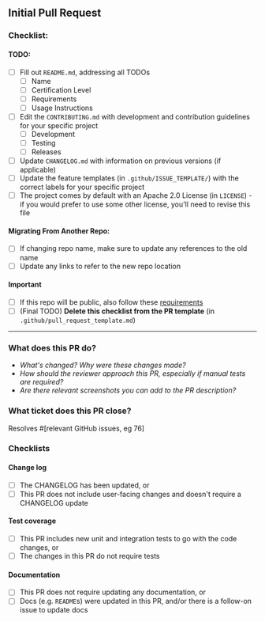## Initial Pull Request

### Checklist:

#### TODO:
- [ ] Fill out `README.md`, addressing all TODOs
  - [ ] Name
  - [ ] Certification Level
  - [ ] Requirements
  - [ ] Usage Instructions
- [ ] Edit the `CONTRIBUTING.md` with development and contribution guidelines for your specific
      project
  - [ ] Development
  - [ ] Testing
  - [ ] Releases
- [ ] Update `CHANGELOG.md` with information on previous versions (if applicable)
- [ ] Update the feature templates (in `.github/ISSUE_TEMPLATE/`) with the correct labels
      for your specific project
- [ ] The project comes by default with an Apache 2.0 License (in `LICENSE`) - if you would
      prefer to use some other license, you'll need to revise this file

#### Migrating From Another Repo:
- [ ] If changing repo name, make sure to update any references to the old name
- [ ] Update any links to refer to the new repo location

#### Important
- [ ] If this repo will be public, also follow these [requirements](https://github.com/cyberark/employee-guidelines/blob/master/guidelines/public_repos_checklist.md)
- [ ] (Final TODO) **Delete this checklist from the PR template** (in `.github/pull_request_template.md`)
  
---

### What does this PR do?
- _What's changed? Why were these changes made?_
- _How should the reviewer approach this PR, especially if manual tests are required?_
- _Are there relevant screenshots you can add to the PR description?_

### What ticket does this PR close?
Resolves #[relevant GitHub issues, eg 76]

### Checklists

#### Change log
- [ ] The CHANGELOG has been updated, or
- [ ] This PR does not include user-facing changes and doesn't require a CHANGELOG update

#### Test coverage
- [ ] This PR includes new unit and integration tests to go with the code changes, or
- [ ] The changes in this PR do not require tests

#### Documentation
- [ ] This PR does not require updating any documentation, or
- [ ] Docs (e.g. `README`s) were updated in this PR, and/or there is a follow-on issue to update docs
